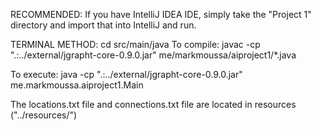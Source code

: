 RECOMMENDED:
If you have IntelliJ IDEA IDE, simply take the "Project 1" directory and import that into IntelliJ and run.

TERMINAL METHOD:
cd src/main/java
To compile:
javac -cp ".:../external/jgrapht-core-0.9.0.jar" me/markmoussa/aiproject1/*.java

To execute:
java -cp ".:../external/jgrapht-core-0.9.0.jar" me.markmoussa.aiproject1.Main

The locations.txt file and connections.txt file are located in resources ("../resources/<FILE NAME>")
